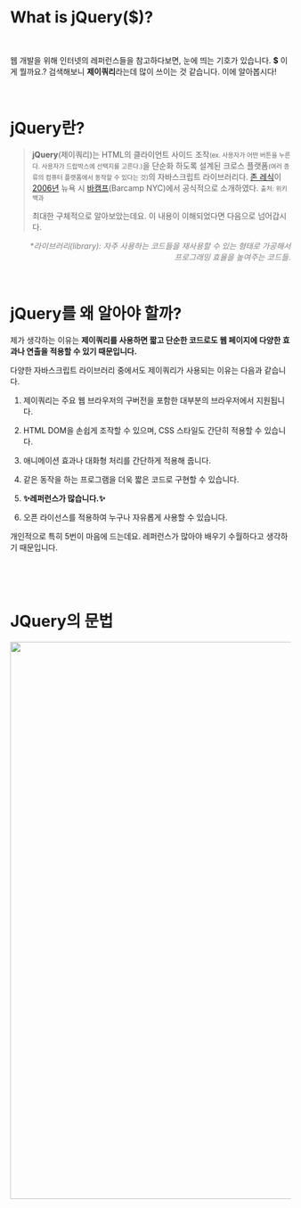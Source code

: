 # What is jQuery($)?


​	

웹 개발을 위해 인터넷의 레퍼런스들을 참고하다보면, 눈에 띄는 기호가 있습니다. __$__ 이게 뭘까요.? 검색해보니 **제이쿼리**라는데 많이 쓰이는 것 같습니다. 이에 알아봅시다!

​	

# jQuery란?

> **jQuery**(제이쿼리)는 HTML의 클라이언트 사이드 조작<span style="font-size:.8em">(ex. 사용자가 어떤 버튼을 누른다. 사용자가 드랍박스에 선택지를 고른다.)</span>을 단순화 하도록 설계된 크로스 플랫폼<span style="font-size:.8em">(여러 종류의 컴퓨터 플랫폼에서 동작할 수 있다는 것)</span>의 자바스크립트 라이브러리다. [존 레식](https://ko.wikipedia.org/wiki/존_레식)이 [2006년](https://ko.wikipedia.org/wiki/2006년) 뉴욕 시 [바캠프](https://ko.wikipedia.org/wiki/바캠프)(Barcamp NYC)에서 공식적으로 소개하였다. <span style="font-size:.8em">출처: 위키백과</span>
>
> 최대한 구체적으로 알아보았는데요. 이 내용이 이해되었다면 다음으로 넘어갑시다.

<p style='text-align:right; font-style:italic; color:grey'>*라이브러리(library): 자주 사용하는 코드들을 재사용할 수 있는 형태로 가공해서<br/> 프로그래밍 효율을 높여주는 코드들.</p>

​	

# jQuery를 왜 알아야 할까?

제가 생각하는 이유는 **제이쿼리를 사용하면 짧고 단순한 코드로도 웹 페이지에 다양한 효과나 연출을 적용할 수 있기 때문입니다.**

다양한 자바스크립트 라이브러리 중에서도 제이쿼리가 사용되는 이유는 다음과 같습니다.

1. 제이쿼리는 주요 웹 브라우저의 구버전을 포함한 대부분의 브라우저에서 지원됩니다.

2. HTML DOM을 손쉽게 조작할 수 있으며, CSS 스타일도 간단히 적용할 수 있습니다.

3. 애니메이션 효과나 대화형 처리를 간단하게 적용해 줍니다.

4. 같은 동작을 하는 프로그램을 더욱 짧은 코드로 구현할 수 있습니다.

5. **✨레퍼런스가 많습니다.✨**

6. 오픈 라이선스를 적용하여 누구나 자유롭게 사용할 수 있습니다.

개인적으로 특히 5번이 마음에 드는데요. 레퍼런스가 많아야 배우기 수월하다고 생각하기 때문입니다.

​					

​	

# JQuery의 문법

<image src="/images/JQuery_00.jpg" width="1000px">


